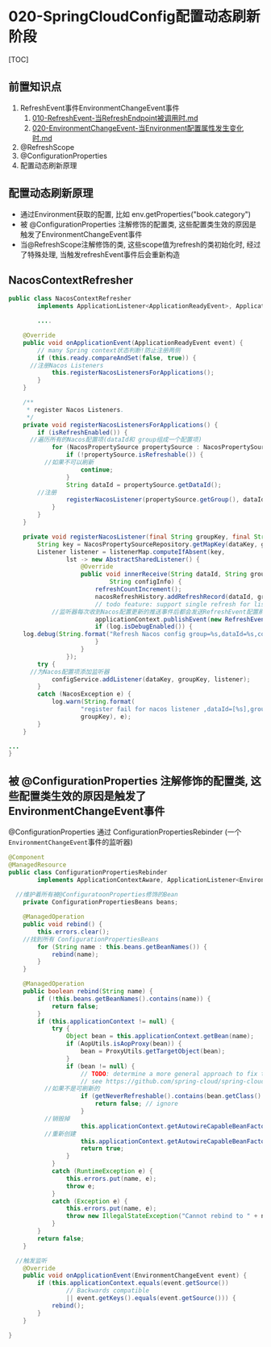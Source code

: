 # 020-SpringCloudConfig配置动态刷新阶段

[TOC]

## 前置知识点

1. RefreshEvent事件EnvironmentChangeEvent事件
   1.  [010-RefreshEvent-当RefreshEndpoint被调用时.md](..\..\..\..\02-spring-framework-documentation\016-Spring事件\010-SpringBoot和SpringCloud中的事件\010-RefreshEvent-当RefreshEndpoint被调用时.md) 
   2.  [020-EnvironmentChangeEvent-当Environment配置属性发生变化时.md](..\..\..\..\02-spring-framework-documentation\016-Spring事件\010-SpringBoot和SpringCloud中的事件\020-EnvironmentChangeEvent-当Environment配置属性发生变化时.md) 
2. @RefreshScope
3. @ConfigurationProperties
4. 配置动态刷新原理

## 配置动态刷新原理

- 通过Environment获取的配置, 比如 env.getProperties("book.category")
- 被 @ConfigurationProperties 注解修饰的配置类, 这些配置类生效的原因是触发了EnvironmentChangeEvent事件
- 当@RefreshScope注解修饰的类, 这些scope值为refresh的类初始化时, 经过了特殊处理, 当触发refreshEvent事件后会重新构造

## NacosContextRefresher

```java
public class NacosContextRefresher
		implements ApplicationListener<ApplicationReadyEvent>, ApplicationContextAware {

		....

	@Override
	public void onApplicationEvent(ApplicationReadyEvent event) {
		// many Spring context状态判断!防止注册两侧
		if (this.ready.compareAndSet(false, true)) {
      //注册Nacos Listeners
			this.registerNacosListenersForApplications();
		}
	}

	/**
	 * register Nacos Listeners.
	 */
	private void registerNacosListenersForApplications() {
		if (isRefreshEnabled()) {
      //遍历所有的Nacos配置项(dataId和 group组成一个配置项)
			for (NacosPropertySource propertySource : NacosPropertySourceRepository.getAll()) {
				if (!propertySource.isRefreshable()) {
          //如果不可以刷新
					continue;
				}
				String dataId = propertySource.getDataId();
        //注册
				registerNacosListener(propertySource.getGroup(), dataId);
			}
		}
	}

	private void registerNacosListener(final String groupKey, final String dataKey) {
		String key = NacosPropertySourceRepository.getMapKey(dataKey, groupKey);
		Listener listener = listenerMap.computeIfAbsent(key,
				lst -> new AbstractSharedListener() {
					@Override
					public void innerReceive(String dataId, String group,
							String configInfo) {
						refreshCountIncrement();
						nacosRefreshHistory.addRefreshRecord(dataId, group, configInfo);
						// todo feature: support single refresh for listening
            //监听器每次收到Nacos配置更新的推送事件后都会发送RefreshEvent配置刷新事件
						applicationContext.publishEvent(new RefreshEvent(this, null, "Refresh Nacos config"));
						if (log.isDebugEnabled()) {
	log.debug(String.format("Refresh Nacos config group=%s,dataId=%s,configInfo=%s",group, dataId, configInfo));
						}
					}
				});
		try {
      //为Nacos配置项添加监听器
			configService.addListener(dataKey, groupKey, listener);
		}
		catch (NacosException e) {
			log.warn(String.format(
					"register fail for nacos listener ,dataId=[%s],group=[%s]", dataKey,
					groupKey), e);
		}
	}

...
}

```

## 被 @ConfigurationProperties 注解修饰的配置类, 这些配置类生效的原因是触发了EnvironmentChangeEvent事件

@ConfigurationProperties 通过 ConfigurationPropertiesRebinder (一个 `EnvironmentChangeEvent`事件的监听器)



```java
@Component
@ManagedResource
public class ConfigurationPropertiesRebinder
		implements ApplicationContextAware, ApplicationListener<EnvironmentChangeEvent> {
  
  //维护着所有被@ConfiguratoonProperties修饰的Bean
	private ConfigurationPropertiesBeans beans;

	@ManagedOperation
	public void rebind() {
		this.errors.clear();
    //找到所有 ConfigurationPropertiesBeans
		for (String name : this.beans.getBeanNames()) {
			rebind(name);
		}
	}

	@ManagedOperation
	public boolean rebind(String name) {
		if (!this.beans.getBeanNames().contains(name)) {
			return false;
		}
		if (this.applicationContext != null) {
			try {
				Object bean = this.applicationContext.getBean(name);
				if (AopUtils.isAopProxy(bean)) {
					bean = ProxyUtils.getTargetObject(bean);
				}
				if (bean != null) {
					// TODO: determine a more general approach to fix this.
					// see https://github.com/spring-cloud/spring-cloud-commons/issues/571
          //如果不是可刷新的
					if (getNeverRefreshable().contains(bean.getClass().getName())) {
						return false; // ignore
					}
          //销毁掉
					this.applicationContext.getAutowireCapableBeanFactory().destroyBean(bean);
          //重新创建
					this.applicationContext.getAutowireCapableBeanFactory().initializeBean(bean, name);
					return true;
				}
			}
			catch (RuntimeException e) {
				this.errors.put(name, e);
				throw e;
			}
			catch (Exception e) {
				this.errors.put(name, e);
				throw new IllegalStateException("Cannot rebind to " + name, e);
			}
		}
		return false;
	}

  //触发监听
	@Override
	public void onApplicationEvent(EnvironmentChangeEvent event) {
		if (this.applicationContext.equals(event.getSource())
				// Backwards compatible
				|| event.getKeys().equals(event.getSource())) {
			rebind();
		}
	}

}

```

